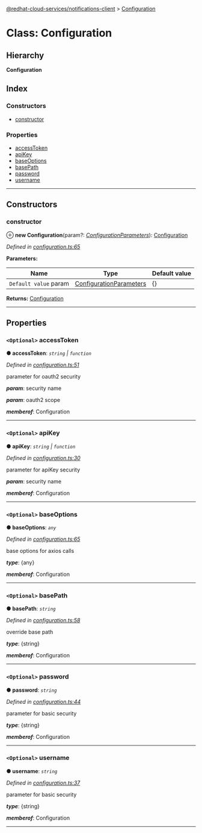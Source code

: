 [@redhat-cloud-services/notifications-client](../README.md) > [Configuration](../classes/configuration.md)

# Class: Configuration

## Hierarchy

**Configuration**

## Index

### Constructors

* [constructor](configuration.md#constructor)

### Properties

* [accessToken](configuration.md#accesstoken)
* [apiKey](configuration.md#apikey)
* [baseOptions](configuration.md#baseoptions)
* [basePath](configuration.md#basepath)
* [password](configuration.md#password)
* [username](configuration.md#username)

---

## Constructors

<a id="constructor"></a>

###  constructor

⊕ **new Configuration**(param?: *[ConfigurationParameters](../interfaces/configurationparameters.md)*): [Configuration](configuration.md)

*Defined in [configuration.ts:65](https://github.com/karelhala/javascript-clients/blob/master/packages/hooks/configuration.ts#L65)*

**Parameters:**

| Name | Type | Default value |
| ------ | ------ | ------ |
| `Default value` param | [ConfigurationParameters](../interfaces/configurationparameters.md) |  {} |

**Returns:** [Configuration](configuration.md)

___

## Properties

<a id="accesstoken"></a>

### `<Optional>` accessToken

**● accessToken**: *`string` \| `function`*

*Defined in [configuration.ts:51](https://github.com/karelhala/javascript-clients/blob/master/packages/hooks/configuration.ts#L51)*

parameter for oauth2 security

*__param__*: security name

*__param__*: oauth2 scope

*__memberof__*: Configuration

___
<a id="apikey"></a>

### `<Optional>` apiKey

**● apiKey**: *`string` \| `function`*

*Defined in [configuration.ts:30](https://github.com/karelhala/javascript-clients/blob/master/packages/hooks/configuration.ts#L30)*

parameter for apiKey security

*__param__*: security name

*__memberof__*: Configuration

___
<a id="baseoptions"></a>

### `<Optional>` baseOptions

**● baseOptions**: *`any`*

*Defined in [configuration.ts:65](https://github.com/karelhala/javascript-clients/blob/master/packages/hooks/configuration.ts#L65)*

base options for axios calls

*__type__*: {any}

*__memberof__*: Configuration

___
<a id="basepath"></a>

### `<Optional>` basePath

**● basePath**: *`string`*

*Defined in [configuration.ts:58](https://github.com/karelhala/javascript-clients/blob/master/packages/hooks/configuration.ts#L58)*

override base path

*__type__*: {string}

*__memberof__*: Configuration

___
<a id="password"></a>

### `<Optional>` password

**● password**: *`string`*

*Defined in [configuration.ts:44](https://github.com/karelhala/javascript-clients/blob/master/packages/hooks/configuration.ts#L44)*

parameter for basic security

*__type__*: {string}

*__memberof__*: Configuration

___
<a id="username"></a>

### `<Optional>` username

**● username**: *`string`*

*Defined in [configuration.ts:37](https://github.com/karelhala/javascript-clients/blob/master/packages/hooks/configuration.ts#L37)*

parameter for basic security

*__type__*: {string}

*__memberof__*: Configuration

___

